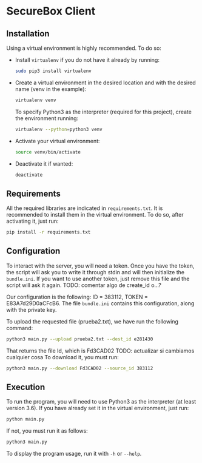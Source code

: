 # SecureBox Client

## Installation
Using a virtual environment is highly recommended. To do so:
- Install `virtualenv` if you do not have it already by running:
  ```bash
  sudo pip3 install virtualenv
  ```
- Create a virtual environment in the desired location and with the desired name (venv in the example):
  ```bash
  virtualenv venv
  ```
  To specify Python3 as the interpreter (required for this project), create the environment running:
  ```bash
  virtualenv --python=python3 venv
  ```
- Activate your virtual environment:
  ```bash
  source venv/bin/activate
  ```
- Deactivate it if wanted:
  ```bash
  deactivate
  ```
 
## Requirements
All the required libraries are indicated in `requirements.txt`. It is recommended to install them in the virtual environment. To do so, after activating it, just run:
```bash
pip install -r requirements.txt
```

## Configuration
To interact with the server, you will need a token. Once you have the token, the script will ask you to write it through stdin and will then initialize the `bundle.ini`. If you want to use another token, just remove this file and the script will ask it again. TODO: comentar algo de create_id o...?

Our configuration is the following: ID = 383112, TOKEN = E83A7d29D0aCFcB6. The file `bundle.ini` contains this configuration, along with the private key.

To upload the requested file (prueba2.txt), we have run the following command:
```bash
python3 main.py --upload prueba2.txt --dest_id e281430
```
That returns the file Id, which is Fd3CAD02 TODO: actualizar si cambiamos cualquier cosa
To download it, you must run:
```bash
python3 main.py --download Fd3CAD02 --source_id 383112
```

## Execution
To run the program, you will need to use Python3 as the interpreter (at least version 3.6). If you have already set it in the virtual environment, just run:
```bash
python main.py
```
If not, you must run it as follows:
```bash
python3 main.py
```
To display the program usage, run it with `-h` or `--help`.